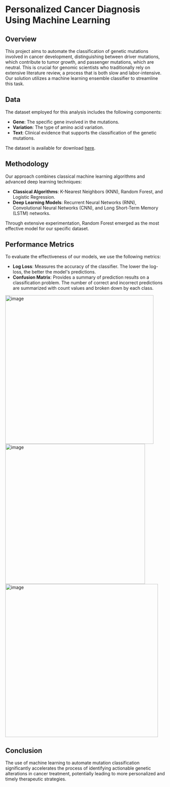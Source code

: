 # Personalized Cancer Diagnosis Using Machine Learning

## Overview
This project aims to automate the classification of genetic mutations involved in cancer development, distinguishing between driver mutations, which contribute to tumor growth, and passenger mutations, which are neutral. This is crucial for genomic scientists who traditionally rely on extensive literature review, a process that is both slow and labor-intensive. Our solution utilizes a machine learning ensemble classifier to streamline this task.

## Data
The dataset employed for this analysis includes the following components:
- **Gene**: The specific gene involved in the mutations.
- **Variation**: The type of amino acid variation.
- **Text**: Clinical evidence that supports the classification of the genetic mutations.

The dataset is available for download [here](https://www.kaggle.com/c/msk-redefining-cancer-treatment/data).

## Methodology
Our approach combines classical machine learning algorithms and advanced deep learning techniques:
- **Classical Algorithms**: K-Nearest Neighbors (KNN), Random Forest, and Logistic Regression.
- **Deep Learning Models**: Recurrent Neural Networks (RNN), Convolutional Neural Networks (CNN), and Long Short-Term Memory (LSTM) networks.

Through extensive experimentation, Random Forest emerged as the most effective model for our specific dataset.

## Performance Metrics
To evaluate the effectiveness of our models, we use the following metrics:
- **Log Loss**: Measures the accuracy of the classifier. The lower the log-loss, the better the model's predictions.
- **Confusion Matrix**: Provides a summary of prediction results on a classification problem. The number of correct and incorrect predictions are summarized with count values and broken down by each class.


<img width="467" alt="image" src="https://github.com/chiranjeevH/Cancer-Diagnosis-Using-ML/assets/65659686/11ccd3ba-2f7e-4377-aa58-a7e59daab51b">

<img width="440" alt="image" src="https://github.com/chiranjeevH/Cancer-Diagnosis-Using-ML/assets/65659686/11a108af-5260-4a52-a3ce-0e49b9d2f377">

<img width="481" alt="image" src="https://github.com/chiranjeevH/Cancer-Diagnosis-Using-ML/assets/65659686/f90f2057-76d7-45a3-9979-4d0e03f53191">

## Conclusion
The use of machine learning to automate mutation classification significantly accelerates the process of identifying actionable genetic alterations in cancer treatment, potentially leading to more personalized and timely therapeutic strategies.

